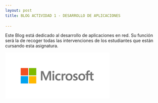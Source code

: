 ```yaml
---
layout: post
title: BLOG ACTIVIDAD 1 - DESARROLLO DE APLICACIONES

---
```


Este Blog está dedicado al desarrollo de aplicaciones en red. Su función será la de recoger todas las intervenciones de los estudiantes que están cursando esta asignatura.

![microsoft](/images/microsoft.png)
 


